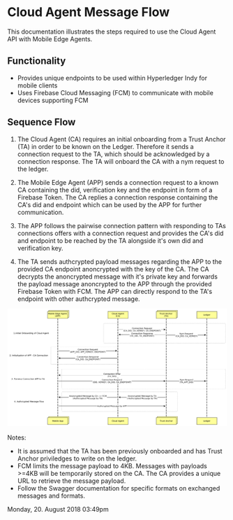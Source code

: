 # Cloud Agent Message Flow

This documentation illustrates the steps required to use the Cloud Agent API with Mobile Edge Agents. 

## Functionality 

* Provides unique endpoints to be used within Hyperledger Indy for mobile clients
* Uses Firebase Cloud Messaging (FCM) to communicate with mobile devices supporting FCM

## Sequence Flow

1. The Cloud Agent (CA) requires an initial onboarding from a Trust Anchor (TA) in order to be known on the Ledger. Therefore it sends a connection request to the TA, which should be acknowledged by a connection response. The TA will onboard the CA with a nym request to the ledger.

2. The Mobile Edge Agent (APP) sends a connection request to a known CA containing the did, verification key and the endpoint in form of a Firebase Token. The CA replies a connection response containing the CA's did and endpoint which can be used by the APP for further communication.

3. The APP follows the pairwise connection pattern with responding to TAs connections offers with a connection request and provides the CA's did and endpoint to be reached by the TA alongside it's own did and verification key. 

4. The TA sends authcrypted payload messages regarding the APP to the provided CA endpoint anoncrypted with the key of the CA. The CA decrypts the anoncrypted message with it's private key and forwards the payload message anoncrypted to the APP through the provided Firebase Token with FCM. The APP can directly respond to the TA's endpoint with other authcrypted message.

![SeqDiagram](CloudAgentSequenceDiagram.png  "Sequence Diagram Cloud Agent ")

Notes: 
 - It is assumed that the TA has been previously onboarded and has Trust Anchor priviledges to write on the ledger.
 - FCM limits the message payload to 4KB. Messages with payloads >=4KB will be temporarily stored on the CA. The CA provides a unique URL to retrieve the message payload.
 - Follow the Swagger documentation for specific formats on exchanged messages and formats.
 
 
 Monday, 20. August 2018 03:49pm 
